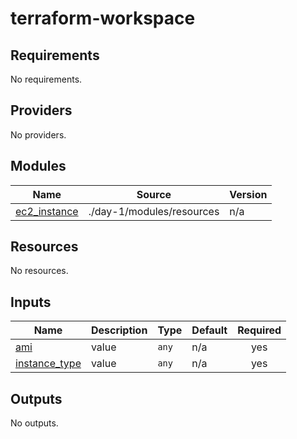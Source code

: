 # terraform-workspace
<!-- BEGIN_TF_DOCS -->
## Requirements

No requirements.

## Providers

No providers.

## Modules

| Name | Source | Version |
|------|--------|---------|
| <a name="module_ec2_instance"></a> [ec2\_instance](#module\_ec2\_instance) | ./day-1/modules/resources | n/a |

## Resources

No resources.

## Inputs

| Name | Description | Type | Default | Required |
|------|-------------|------|---------|:--------:|
| <a name="input_ami"></a> [ami](#input\_ami) | value | `any` | n/a | yes |
| <a name="input_instance_type"></a> [instance\_type](#input\_instance\_type) | value | `any` | n/a | yes |

## Outputs

No outputs.
<!-- END_TF_DOCS -->